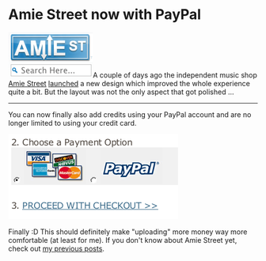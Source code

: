 # Amie Street now with PayPal

<img src="amiestr.png" alt="" class="left" />A couple of days ago the independent music shop [Amie Street](http://amiestreet.com) [launched](http://amiestreet.com/blog/post/a-whole-new-amie-street) a new design which improved the whole experience quite a bit. But the layout was not the only aspect that got polished ...

-------------------------------

You can now finally also add credits using your PayPal account and are no longer limited to using your credit card.

<img src="amiestr.paypal.png" alt="PayPal on Amie Street" class="figure" />

Finally :D This should definitely make "uploading" more money way more comfortable (at least for me). If you don't know about Amie Street yet, check out [my previous posts](/weblog/tags/amiestreet/).
